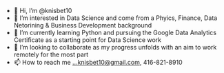 - 👋 Hi, I’m @knisbet10
- 👀 I’m interested in Data Science and come from a Phyics, Finance, Data Netorining & Business Development background   
- 🌱 I’m currently learning Python and pursuing the Google Data Analytics Certificate as a starting point for Data Science work
- 💞️ I’m looking to collaborate as my progress unfolds with an aim to work remotely for the most part
- 📫 How to reach me ...knisbet10@gmail.com, 416-821-8910

<!---
knisbet10/knisbet10 is a ✨ special ✨ repository because its `README.md` (this file) appears on your GitHub profile.
You can click the Preview link to take a look at your changes.
--->
